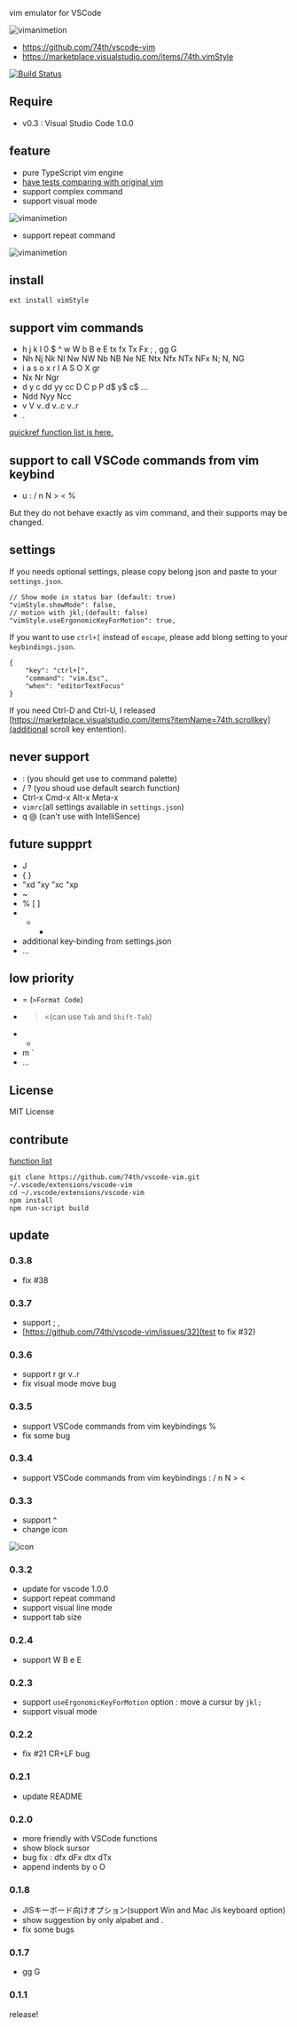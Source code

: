 
vim emulator for VSCode

![vimanimetion](https://raw.githubusercontent.com/74th/vscode-vim/master/tutorial/tutorial1.gif)

* https://github.com/74th/vscode-vim
* https://marketplace.visualstudio.com/items/74th.vimStyle

[![Build Status](https://travis-ci.org/74th/vscode-vim.svg?branch=master)](https://travis-ci.org/74th/vscode-vim)

## Require

* v0.3 : Visual Studio Code 1.0.0 


## feature

* pure TypeScript vim engine
* [have tests comparing with original vim](https://github.com/74th/vscode-vim/tree/master/test/vim)
* support complex command
* support visual mode

![vimanimetion](https://raw.githubusercontent.com/74th/vscode-vim/master/tutorial/tutorial2.gif)

* support repeat command

![vimanimetion](https://raw.githubusercontent.com/74th/vscode-vim/master/tutorial/tutorial3.gif)

## install

```
ext install vimStyle
```

## support vim commands

* h j k l 0 $ ^ w W b B e E tx fx Tx Fx ; , gg G
* Nh Nj Nk Nl Nw NW Nb NB Ne NE Ntx Nfx NTx NFx N; N, NG
* i a s o x r I A S O X gr
* Nx Nr Ngr
* d y c dd yy cc D C p P d$ y$ c$ ...
* Ndd Nyy Ncc
* v V v..d v..c v..r
* .

[quickref function list is here.](https://github.com/74th/vscode-vim/blob/master/quickref.md)

## support to call VSCode commands from vim keybind

* u : / n N &gt; &lt; %

But they do not behave exactly as vim command, and their supports may be changed.

## settings

If you needs optional settings, please copy belong json and paste to your `settings.json`.

```
// Show mode in status bar (default: true)
"vimStyle.showMode": false,
// motion with jkl;(default: false)
"vimStyle.useErgonomicKeyForMotion": true,
```

If you want to use `ctrl+[` instead of `escape`, please add blong setting to your `keybindings.json`.

```
{
	"key": "ctrl+[",
	"command": "vim.Esc",
	"when": "editorTextFocus"
}
```

If you need Ctrl-D and Ctrl-U, I released [https://marketplace.visualstudio.com/items?itemName=74th.scrollkey](additional scroll key entention).

## never support

* : (you should get use to command palette)
* / ? (you shoud use default search function)
* Ctrl-x Cmd-x Alt-x Meta-x
* `vimrc`(all settings available in `settings.json`)
* q @ (can't use with IntelliSence)

## future suppprt

* J
* { }
* "xd "xy "xc "xp
* ~
* % [ ]
* + -
* additional key-binding from settings.json
* ...

## low priority

* = (`>Format Code`)
* > <(can use `Tab` and  `Shift-Tab`)
* *
* m `
* ...

## License

MIT License

## contribute

[function list](https://github.com/74th/vscode-vim/blob/master/quickref.md)

```
git clone https://github.com/74th/vscode-vim.git ~/.vscode/extensions/vscode-vim
cd ~/.vscode/extensions/vscode-vim
npm install
npm run-script build
```

## update

### 0.3.8

* fix #38

### 0.3.7

* support ; ,
* [https://github.com/74th/vscode-vim/issues/32](test to fix #32)

### 0.3.6

* support r gr v..r
* fix visual mode move bug

### 0.3.5

* support VSCode commands from vim keybindings %
* fix some bug

### 0.3.4

* support VSCode commands from vim keybindings : / n N &gt; &lt;

### 0.3.3

* support ^
* change icon

![icon](https://raw.githubusercontent.com/74th/vscode-vim/master/vim.png)

### 0.3.2

* update for vscode 1.0.0
* support repeat command
* support visual line mode
* support tab size

### 0.2.4

* support W B e E

### 0.2.3

* support `useErgonomicKeyForMotion` option : move a cursur by `jkl;`
* support visual mode

### 0.2.2

* fix #21 CR+LF bug

### 0.2.1

* update README

### 0.2.0

* more friendly with VSCode functions
* show block sursor
* bug fix : dfx dFx dtx dTx
* append indents by o O

### 0.1.8

* JISキーボード向けオプション(support Win and Mac Jis keyboard option)
* show suggestion by only alpabet and .
* fix some bugs

### 0.1.7

* gg G

### 0.1.1

release!
